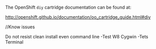 The OpenShift `diy` cartridge documentation can be found at:

http://openshift.github.io/documentation/oo_cartridge_guide.html#diy

//Know issues

Do not resist clean install even command line
-Test W8 Cygwin
-Tets Terminal
